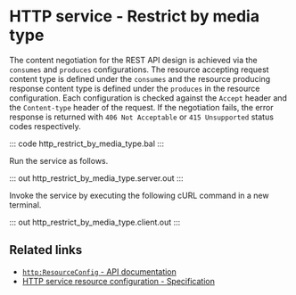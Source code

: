 # HTTP service - Restrict by media type

The content negotiation for the REST API design is achieved via the `consumes` and `produces` configurations. The resource accepting request content type is defined under the `consumes` and the resource producing response content type is defined under the `produces` in the resource configuration. Each configuration is checked against the `Accept` header and the `Content-type` header of the request. If the negotiation fails, the error response is returned with `406 Not Acceptable` or `415 Unsupported` status codes respectively.

::: code http_restrict_by_media_type.bal :::

Run the service as follows.

::: out http_restrict_by_media_type.server.out :::

Invoke the service by executing the following cURL command in a new terminal.

::: out http_restrict_by_media_type.client.out :::

## Related links
- [`http:ResourceConfig` - API documentation](https://lib.ballerina.io/ballerina/http/latest#HttpResourceConfig)
- [HTTP service resource configuration - Specification](/spec/http/#42-resource-configuration)
